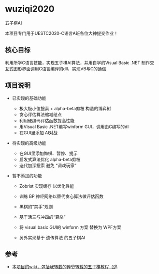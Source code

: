 # wuziqi2020
五子棋AI

本项目专门用于UESTC2020-C语言A班各位大神提交作业！

## 核心目标
利用所学C语言技能，实现五子棋AI算法，并用自学的Visual Basic .NET 制作交互式图形界面调用C语言编译的dll，实现VB与C的通信

## 项目说明

- 已实现的基础功能

  - 极大极小值搜索 + alpha-beta剪枝 构造的博弈树
  - 贪心评估算法缩减结点
  - 利用硬编码评估函数提高性能
  - 用Visual Basic .NET编写winform GUI，调用由C编写的dll
  - 在GUI里添加 AI对战
  
- 待实现的高级功能

  - 在GUI里添加悔棋、暂停、提示
  - 启发式算法优化 alpha-beta剪枝
  - 迭代加深搜索 避免 “调戏玩家”

- 暂不添加的功能
  
  - Zobrist 实现缓存 以优化性能
  - 训练 BP 神经网络以替代贪心算法做评估函数
  - 黑棋的“禁手”规则
  - 基于活三与冲四的“算杀”
  
  - 将 visual basic GUI的 winform 方案 替换为 WPF方案
  - 另外实现基于 遗传算法 的五子棋AI

## 参考

- [本项目的wiki，包括我转载的俸爷转载的五子棋教程（逃](https://github.com/SMagic-L/wuziqi2020/wiki)

